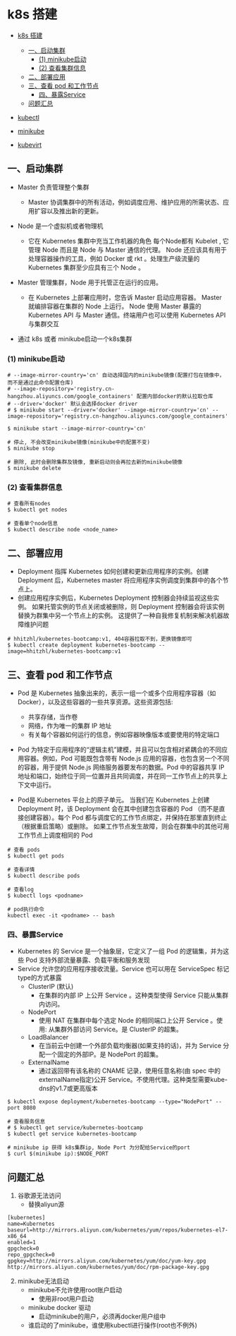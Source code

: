 # k8s 搭建

- [k8s 搭建](#k8s-搭建)
  - [一、启动集群](#一启动集群)
    - [(1) minikube启动](#1-minikube启动)
    - [(2) 查看集群信息](#2-查看集群信息)
  - [二、部署应用](#二部署应用)
  - [三、查看 pod 和工作节点](#三查看-pod-和工作节点)
    - [四、暴露Service](#四暴露service)
  - [问题汇总](#问题汇总)

- [kubectl](https://kubernetes.io/zh/docs/tasks/tools/install-kubectl-linux/)
- [minikube](https://minikube.sigs.k8s.io/docs/start/)
- [kubevirt](https://kubevirt.io/)

## 一、启动集群

- Master 负责管理整个集群
  - Master 协调集群中的所有活动，例如调度应用、维护应用的所需状态、应用扩容以及推出新的更新。

- Node 是一个虚拟机或者物理机
  - 它在 Kubernetes 集群中充当工作机器的角色 每个Node都有 Kubelet , 它管理 Node 而且是 Node 与 Master 通信的代理。 Node 还应该具有用于​​处理容器操作的工具，例如 Docker 或 rkt 。处理生产级流量的 Kubernetes 集群至少应具有三个 Node 。

- Master 管理集群，Node 用于托管正在运行的应用。
  - 在 Kubernetes 上部署应用时，您告诉 Master 启动应用容器。 Master 就编排容器在集群的 Node 上运行。 Node 使用 Master 暴露的 Kubernetes API 与 Master 通信。终端用户也可以使用 Kubernetes API 与集群交互
- 通过 k8s 或者 minikube启动一个k8s集群

### (1) minikube启动

```shell
# --image-mirror-country='cn' 自动选择国内的minikube镜像(配置打包在镜像中，而不是通过此命令配置仓库)
# --image-repository='registry.cn-hangzhou.aliyuncs.com/google_containers' 配置内部docker的默认拉取仓库
# --driver='docker' 默认会选择docker driver
# $ minikube start --driver='docker' --image-mirror-country='cn' --image-repository='registry.cn-hangzhou.aliyuncs.com/google_containers'

$ minikube start --image-mirror-country='cn'

# 停止, 不会改变minikube镜像(minikube中的配置不变)
$ minikube stop

# 删除, 此时会删除集群及镜像, 重新启动则会再拉去新的minikube镜像
$ minikube delete
```

### (2) 查看集群信息

```shell
# 查看所有nodes
$ kubectl get nodes

# 查看单个node信息
$ kubectl describe node <node_name>
```

## 二、部署应用

- Deployment 指挥 Kubernetes 如何创建和更新应用程序的实例。创建 Deployment 后，Kubernetes master 将应用程序实例调度到集群中的各个节点上。
- 创建应用程序实例后，Kubernetes Deployment 控制器会持续监视这些实例。 如果托管实例的节点关闭或被删除，则 Deployment 控制器会将该实例替换为群集中另一个节点上的实例。 这提供了一种自我修复机制来解决机器故障维护问题

```shell
# hhitzhl/kubernetes-bootcamp:v1, 404容器拉取不到，更换镜像即可
$ kubectl create deployment kubernetes-bootcamp --image=hhitzhl/kubernetes-bootcamp:v1
```

## 三、查看 pod 和工作节点

- Pod 是 Kubernetes 抽象出来的，表示一组一个或多个应用程序容器（如 Docker），以及这些容器的一些共享资源。这些资源包括:
  - 共享存储，当作卷
  - 网络，作为唯一的集群 IP 地址
  - 有关每个容器如何运行的信息，例如容器映像版本或要使用的特定端口

- Pod 为特定于应用程序的“逻辑主机”建模，并且可以包含相对紧耦合的不同应用容器。例如，Pod 可能既包含带有 Node.js 应用的容器，也包含另一个不同的容器，用于提供 Node.js 网络服务器要发布的数据。Pod 中的容器共享 IP 地址和端口，始终位于同一位置并且共同调度，并在同一工作节点上的共享上下文中运行。
- Pod是 Kubernetes 平台上的原子单元。 当我们在 Kubernetes 上创建 Deployment 时，该 Deployment 会在其中创建包含容器的 Pod （而不是直接创建容器）。每个 Pod 都与调度它的工作节点绑定，并保持在那里直到终止（根据重启策略）或删除。 如果工作节点发生故障，则会在群集中的其他可用工作节点上调度相同的 Pod

```shell
# 查看 pods
$ kubectl get pods

# 查看详情
$ kubectl describe pods

# 查看log
$ kubectl logs <podname>

# pod执行命令
kubectl exec -it <podname> -- bash
```

### 四、暴露Service

- Kubernetes 的 Service 是一个抽象层，它定义了一组 Pod 的逻辑集，并为这些 Pod 支持外部流量暴露、负载平衡和服务发现
- Service 允许您的应用程序接收流量。Service 也可以用在 ServiceSpec 标记type的方式暴露
  - ClusterIP (默认)
    - 在集群的内部 IP 上公开 Service 。这种类型使得 Service 只能从集群内访问。
  - NodePort
    - 使用 NAT 在集群中每个选定 Node 的相同端口上公开 Service 。使用<NodeIP>:<NodePort> 从集群外部访问 Service。是 ClusterIP 的超集。
  - LoadBalancer
    - 在当前云中创建一个外部负载均衡器(如果支持的话)，并为 Service 分配一个固定的外部IP。是 NodePort 的超集。
  - ExternalName
    - 通过返回带有该名称的 CNAME 记录，使用任意名称(由 spec 中的externalName指定)公开 Service。不使用代理。这种类型需要kube-dns的v1.7或更高版本

```shell
$ kubectl expose deployment/kubernetes-bootcamp --type="NodePort" --port 8080

# 查看服务信息
# $ kubectl get service/kubernetes-bootcamp
$ kubectl get service kubernetes-bootcamp

# minikube ip 获得 k8s集群ip, Node Port 为分配给Service的port
$ curl $(minikube ip):$NODE_PORT
```

## 问题汇总

1. 谷歌源无法访问
   - 替换aliyun源

```
[kubernetes]
name=Kubernetes
baseurl=http://mirrors.aliyun.com/kubernetes/yum/repos/kubernetes-el7-x86_64
enabled=1
gpgcheck=0
repo_gpgcheck=0
gpgkey=http://mirrors.aliyun.com/kubernetes/yum/doc/yum-key.gpg http://mirrors.aliyun.com/kubernetes/yum/doc/rpm-package-key.gpg
```

2. minikube无法启动
   - minikube不允许使用root账户启动
     - 使用非root用户启动
   - minikube docker 驱动
     - 启动minikube的用户，必须再docker用户组中
   - 谁启动的了minikube，谁使用kubectl进行操作(root也不例外)


